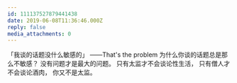 ```yaml
---
id: 111137527879441438
date: 2019-06-08T11:36:46.000Z
reply: false
media_attachments: 0
---
```


「我谈的话题没什么敏感的」 ——That's the problem 为什么你谈的话题总是那么不敏感？ 没有问题才是最大的问题。 只有太监才不会谈论性生活， 只有僧人才不会谈论酒肉， 你又不是太监。

